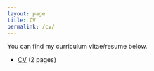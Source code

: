 ```yaml
---
layout: page
title: CV
permalink: /cv/
---
```


You can find my curriculum vitae/resume below.
<ul>
	<li><a href="Kaige_CV_25Jan.pdf">CV</a> (2 pages)</li>
</ul>